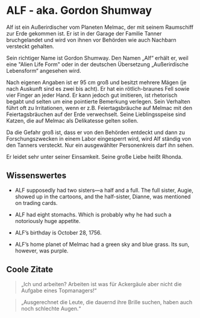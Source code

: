
# ALF - aka. Gordon Shumway

Alf ist ein Außerirdischer vom Planeten Melmac, der mit seinem Raumschiff zur Erde gekommen ist.
Er ist in der Garage der Familie Tanner bruchgelandet und wird von ihnen vor Behörden wie auch Nachbarn versteckt gehalten. 

Sein richtiger Name ist Gordon Shumway. Den Namen „Alf“ erhält er, weil eine "Alien Life Form" oder 
in der deutschen Übersetzung „Außerirdische Lebensform“ angesehen wird.

Nach eigenen Angaben ist er 95 cm groß und besitzt mehrere Mägen (je nach Auskunft sind es zwei bis acht).
Er hat ein rötlich-braunes Fell sowie vier Finger an jeder Hand. 
Er kann jedoch gut imitieren, ist rhetorisch begabt und selten um eine pointierte Bemerkung verlegen. 
Sein Verhalten führt oft zu Irritationen, wenn er z.B. Feiertagsbräuche auf Melmac mit den Feiertagsbräuchen auf der Erde verwechselt. 
Seine Lieblingsspeise sind Katzen, die auf Melmac als Delikatesse gelten sollen. 

Da die Gefahr groß ist, dass er von den Behörden entdeckt und dann zu Forschungszwecken in einem Labor eingesperrt wird, 
wird Alf ständig von den Tanners versteckt. Nur ein ausgewählter Personenkreis darf ihn sehen. 

Er leidet sehr unter seiner Einsamkeit. Seine große Liebe heißt Rhonda. 

## Wissenswertes
* ALF supposedly had two sisters—a half and a full. The full sister, Augie, showed up in the cartoons, and the half-sister, Dianne, was mentioned on trading cards.

* ALF had eight stomachs. Which is probably why he had such a notoriously huge appetite.

* ALF’s birthday is October 28, 1756.

* ALF’s home planet of Melmac had a green sky and blue grass. Its sun, however, was purple.

## Coole Zitate
>„Ich und arbeiten? Arbeiten ist was für Ackergäule aber nicht die Aufgabe eines Topmanagers!“

>„Ausgerechnet die Leute, die dauernd ihre Brille suchen, haben auch noch schlechte Augen.“
